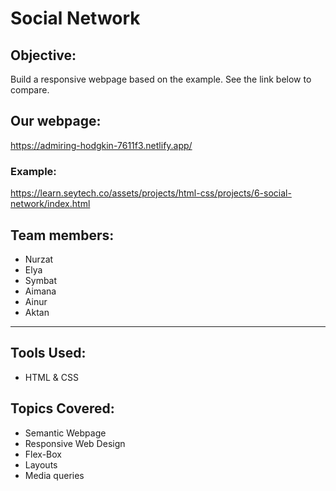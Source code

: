 # Social Network

## Objective: 
Build a responsive webpage based on the example. See the link below to compare. 
## Our webpage:
https://admiring-hodgkin-7611f3.netlify.app/

### Example: 
https://learn.seytech.co/assets/projects/html-css/projects/6-social-network/index.html

## Team members: 
 - Nurzat
 - Elya
 - Symbat
 - Aimana
 - Ainur
 - Aktan

 ___

 ## Tools Used:
 - HTML & CSS

 ## Topics Covered:
 - Semantic Webpage
 - Responsive Web Design
 - Flex-Box
 - Layouts
 - Media queries


